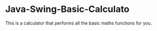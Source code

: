 # Java-Swing-Basic-Calculato
This is a calculator that performs all the basic maths functions for you. 
